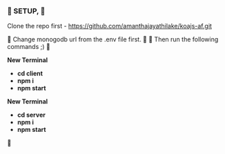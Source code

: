 ﻿### 👋 SETUP, 👋

Clone the repo first - https://github.com/amanthajayathilake/koajs-af.git

🚀 Change monogodb url from the .env file first. 🚀
🚀 Then run the following commands ;) 🚀

<b>New Terminal</b>
- **cd client**
- **npm i**
- **npm start**

<b>New Terminal</b>
- **cd server**
- **npm i**
- **npm start**

👋
